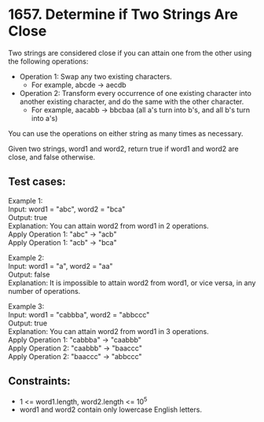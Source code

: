 # 1657. Determine if Two Strings Are Close

Two strings are considered close if you can attain one from the other using the following operations:

- Operation 1: Swap any two existing characters.
  - For example, abcde -> aecdb
- Operation 2: Transform every occurrence of one existing character into another existing character, and do the same with the other character.
  - For example, aacabb -> bbcbaa (all a's turn into b's, and all b's turn into a's)

You can use the operations on either string as many times as necessary.

Given two strings, word1 and word2, return true if word1 and word2 are close, and false otherwise.

## Test cases:

Example 1: \
Input: word1 = "abc", word2 = "bca" \
Output: true \
Explanation: You can attain word2 from word1 in 2 operations. \
Apply Operation 1: "abc" -> "acb" \
Apply Operation 1: "acb" -> "bca"

Example 2: \
Input: word1 = "a", word2 = "aa" \
Output: false \
Explanation: It is impossible to attain word2 from word1, or vice versa, in any number of operations.

Example 3: \
Input: word1 = "cabbba", word2 = "abbccc" \
Output: true \
Explanation: You can attain word2 from word1 in 3 operations. \
Apply Operation 1: "cabbba" -> "caabbb" \
Apply Operation 2: "caabbb" -> "baaccc" \
Apply Operation 2: "baaccc" -> "abbccc"

## Constraints:

- 1 <= word1.length, word2.length <= 10<sup>5</sup>
- word1 and word2 contain only lowercase English letters.
